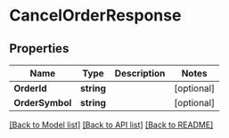 # CancelOrderResponse

## Properties
Name | Type | Description | Notes
------------ | ------------- | ------------- | -------------
**OrderId** | **string** |  | [optional] 
**OrderSymbol** | **string** |  | [optional] 

[[Back to Model list]](../README.md#documentation-for-models) [[Back to API list]](../README.md#documentation-for-api-endpoints) [[Back to README]](../README.md)


